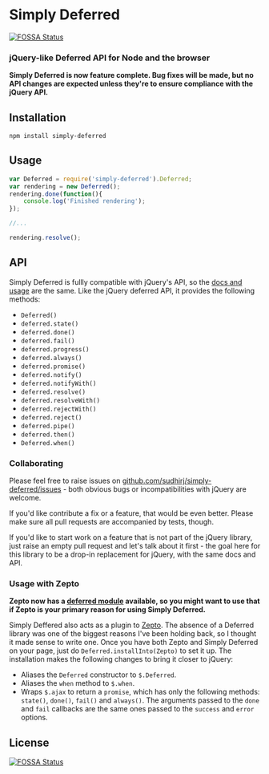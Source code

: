 # Simply Deferred
[![FOSSA Status](https://app.fossa.io/api/projects/git%2Bgithub.com%2Fsudhirj%2Fsimply-deferred.svg?type=shield)](https://app.fossa.io/projects/git%2Bgithub.com%2Fsudhirj%2Fsimply-deferred?ref=badge_shield)


### jQuery-like Deferred API for Node and the browser

**Simply Deferred is now feature complete. Bug fixes will be made, but no API changes are expected unless they're to ensure compliance with the jQuery API.**

## Installation
    npm install simply-deferred


## Usage
```javascript
var Deferred = require('simply-deferred').Deferred;
var rendering = new Deferred();
rendering.done(function(){
    console.log('Finished rendering');
});

//...

rendering.resolve();
```

## API
Simply Deferred is fullly compatible with jQuery's API, so the [docs and usage](http://api.jquery.com/category/deferred-object/) are the same. Like the jQuery deferred API, it provides the following methods:

* `Deferred()`
* `deferred.state()`
* `deferred.done()`
* `deferred.fail()`
* `deferred.progress()`
* `deferred.always()`
* `deferred.promise()`
* `deferred.notify()`
* `deferred.notifyWith()`
* `deferred.resolve()`
* `deferred.resolveWith()`
* `deferred.rejectWith()`
* `deferred.reject()`
* `deferred.pipe()`
* `deferred.then()`
* `Deferred.when()`

### Collaborating
Please feel free to raise issues on [github.com/sudhirj/simply-deferred/issues](https://github.com/sudhirj/simply-deferred/issues) - both obvious bugs or incompatibilities with jQuery are welcome.

If you'd like contribute a fix or a feature, that would be even better. Please make sure all pull requests are accompanied by tests, though.

If you'd like to start work on a feature that is not part of the jQuery library, just raise an empty pull request and let's talk about it first - the goal here for this library to be a drop-in replacement for jQuery, with the same docs and API.

### Usage with Zepto

**Zepto now has a [deferred module](http://zeptojs.com/#modules) available, so you might want to use that if Zepto is your primary reason for using Simply Deferred.**

Simply Deffered also acts as a plugin to [Zepto](http://zeptojs.com/). The absence of a Deferred library was one of the biggest reasons I've been holding back, so I thought it made sense to write one. Once you have both Zepto and Simply Deferred on your page, just do `Deferred.installInto(Zepto)` to set it up. The installation makes the following changes to bring it closer to jQuery:

* Aliases the `Deferred` constructor to `$.Deferred`.
* Aliases the `when` method to `$.when`.
* Wraps `$.ajax` to return a `promise`, which has only the following methods: `state()`, `done()`, `fail()` and `always()`. The arguments passed to the `done` and `fail` callbacks are the same ones passed to the `success` and `error` options.




## License
[![FOSSA Status](https://app.fossa.io/api/projects/git%2Bgithub.com%2Fsudhirj%2Fsimply-deferred.svg?type=large)](https://app.fossa.io/projects/git%2Bgithub.com%2Fsudhirj%2Fsimply-deferred?ref=badge_large)